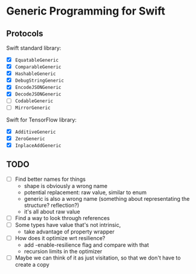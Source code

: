# Generic Programming for Swift

## Protocols

Swift standard library:

- [x] `EquatableGeneric`
- [X] `ComparableGeneric`
- [x] `HashableGeneric`
- [x] `DebugStringGeneric`
- [x] `EncodeJSONGeneric`
- [x] `DecodeJSONGeneric`
- [ ] `CodableGeneric`
- [ ] `MirrorGeneric`

Swift for TensorFlow library:

- [x] `AdditiveGeneric`
- [x] `ZeroGeneric`
- [x] `InplaceAddGeneric`

## TODO

- [ ] Find better names for things
    * shape is obviously a wrong name
    * potential replacement: raw value, similar to enum
    * generic is also a wrong name (something about representating the
      structure? reflection?)
    * it's all about raw value
- [ ] Find a way to look through references
- [ ] Some types have value that's not intrinsic, 
    * take advantage of property wrapper
- [ ] How does it optimize wrt resilience?
    * add -enable-resilience flag and compare with that
    * recursion limits in the optimizer
- [ ] Maybe we can think of it as just visitation, 
      so that we don't have to create a copy
